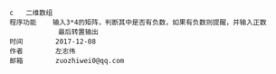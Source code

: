     c   二维数组
    程序功能    输入3*4的矩阵，判断其中是否有负数，如果有负数则提醒，并输入正数
                最后转置输出
    时间        2017-12-08
    作者        左志伟
    邮箱        zuozhiwei0@qq.com